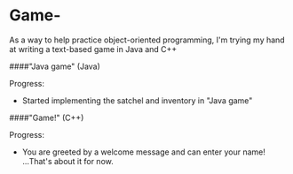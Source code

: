 # Game-

As a way to help practice object-oriented programming, I'm trying my hand at writing a text-based game in Java and C++

####"Java game" (Java)

Progress:

- Started implementing the satchel and inventory in "Java game"

####"Game!" (C++)

Progress:

- You are greeted by a welcome message and can enter your name! ...That's about it for now.


